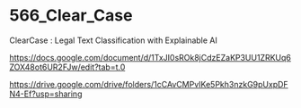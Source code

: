 # 566_Clear_Case
ClearCase : Legal Text Classification with Explainable AI

https://docs.google.com/document/d/1TxJI0sROk8jCdzEZaKP3UU1ZRKUq6ZOX48ot6UR2FJw/edit?tab=t.0

https://drive.google.com/drive/folders/1cCAvCMPvIKe5Pkh3nzkG9pUxpDFN4-Ef?usp=sharing
